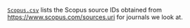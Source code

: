 [`Scopus.csv`](Scopus.csv) lists the Scopus source IDs obtained from https://www.scopus.com/sources.uri for journals we look at.
